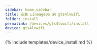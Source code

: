 ```yaml
---
sidebar: home_sidebar
title: 安装 LineageOS 到 gts4lvwifi
folder: install
permalink: /devices/gts4lvwifi/install
device: gts4lvwifi
---
```

{% include templates/device_install.md %}
